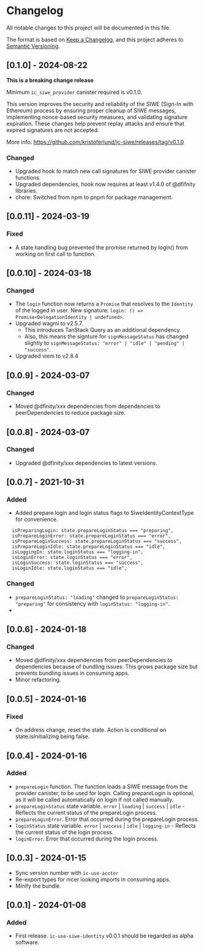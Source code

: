 # Changelog

All notable changes to this project will be documented in this file.

The format is based on [Keep a Changelog](https://keepachangelog.com/en/1.0.0/),
and this project adheres to [Semantic Versioning](https://semver.org/spec/v2.0.0.html).


## [0.1.0] - 2024-08-22

**This is a breaking change release**

Minimum `ic_siwe_provider` canister required is v0.1.0.

This version improves the security and reliability of the SIWE (Sign-In with Ethereum) process by ensuring proper cleanup of SIWE messages, implementing nonce-based security measures, and validating signature expiration. These changes help prevent replay attacks and ensure that expired signatures are not accepted.

More info: https://github.com/kristoferlund/ic-siwe/releases/tag/v0.1.0

### Changed

- Upgraded hook to match new call signatures for SIWE provider canister functions. 
- Upgraded dependencies, hook now requires at least v1.4.0 of @dfifnity libraries.
- chore: Switched from npm to pnpm for package management.

## [0.0.11] - 2024-03-19

### Fixed

- A state handling bug prevented the promise returned by login() from working on first call to function. 

## [0.0.10] - 2024-03-18

### Changed

- The `login` function now returns a `Promise` that resolves to the `Identity` of the logged in user. New signature: `login: () => Promise<DelegationIdentity | undefined>`.
- Upgraded wagmi to v2.5.7. 
  - This introduces TanStack Query as an additional dependency.
  - Also, this means the signture for `signMessageStatus` has changed slightly to `signMessageStatus: "error" | "idle" | "pending" | "success"`.
- Upgraded viem to v2.8.4

## [0.0.9] - 2024-03-07

### Changed
- Moved @dfinity/xxx dependencies from dependencies to peerDependencies to reduce package size.

## [0.0.8] - 2024-03-07

### Changed
- Upgraded @dfinity/xxx dependencies to latest versions.

## [0.0.7] - 2021-10-31

### Added
- Added prepare login and login status flags to SiweIdentityContextType for convenience.
```
  isPreparingLogin: state.prepareLoginStatus === "preparing",
  isPrepareLoginError: state.prepareLoginStatus === "error",
  isPrepareLoginSuccess: state.prepareLoginStatus === "success",
  isPrepareLoginIdle: state.prepareLoginStatus === "idle",
  isLoggingIn: state.loginStatus === "logging-in",
  isLoginError: state.loginStatus === "error",
  isLoginSuccess: state.loginStatus === "success",
  isLoginIdle: state.loginStatus === "idle",  
```
  
### Changed
- `prepareLoginStatus: "loading"` changed to `prepareLoginStatus: "preparing"` for consistency with `loginStatus: "logging-in"`.
- 

## [0.0.6] - 2024-01-18

### Changed

- Moved @dfinity/xxx dependencies from peerDependencies to dependencies because of bundling issues. This grows package size but prevents bundling issues in consuming apps.
- Minor refactoring.

## [0.0.5] - 2024-01-16

### Fixed

- On address change, reset the state. Action is conditional on state.isInitializing being false.

## [0.0.4] - 2024-01-16

### Added

- `prepareLogin` function. The function loads a SIWE message from the provider canister, to be used for login. Calling prepareLogin is optional, as it will be called automatically on login if not called manually.
- `prepareLoginStatus` state variable. `error` | `loading` | `success` | `idle` - Reflects the current status of the prepareLogin process.
- `prepareLoginError`. Error that occurred during the prepareLogin process.
- `loginStatus` state variable. `error` | `success` | `idle` | `logging-in` - Reflects the current status of the login process.
- `loginError`. Error that occurred during the login process.

## [0.0.3] - 2024-01-15

- Sync version number with `ic-use-acctor`
- Re-export types for nicer looking imports in consuming apps.
- Minify the bundle.

## [0.0.1] - 2024-01-08

### Added

- First release. `ic-use-siwe-identity` v0.0.1 should be regarded as alpha software.
